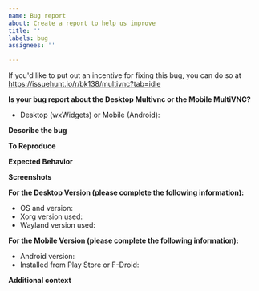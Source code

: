 ```yaml
---
name: Bug report
about: Create a report to help us improve
title: ''
labels: bug
assignees: ''

---
```


If you'd like to put out an incentive for fixing this bug, you can do so at https://issuehunt.io/r/bk138/multivnc?tab=idle

**Is your bug report about the Desktop Multivnc or the Mobile MultiVNC?**
 - Desktop (wxWidgets) or Mobile (Android):

**Describe the bug**
<!-- A clear and concise description of what the bug is. -->

**To Reproduce**
<!-- Steps to reproduce the behavior:
1. Go to '...'
2. Click on '....'
3. Scroll down to '....'
4. See error
-->

**Expected Behavior**
<!-- A clear and concise description of what you expected to happen. -->

**Screenshots**
<!-- If applicable, add screenshots to help explain your problem. -->

**For the Desktop Version (please complete the following information):**
 - OS and version:
 - Xorg version used:
 - Wayland version used:

**For the Mobile Version (please complete the following information):**
 - Android version:
 - Installed from Play Store or F-Droid:

**Additional context**
<!-- Add any other context about the problem here. -->
